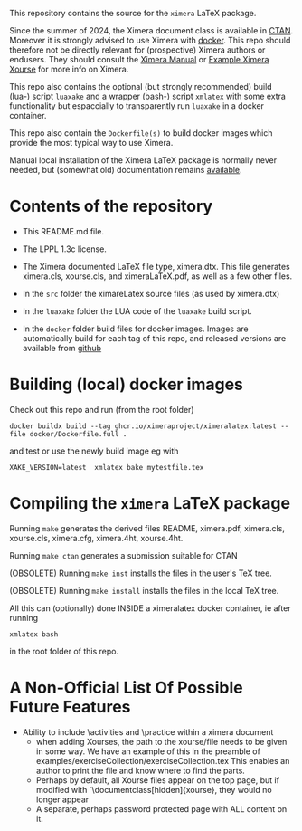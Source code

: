 
This repository contains the source for the `ximera` LaTeX package. 

Since  the summer of 2024, the Ximera document class is available in [CTAN](https://ctan.org/pkg/ximera?lang=en). Moreover it is strongly advised to use Ximera with [docker](https://github.com/XimeraProject/ximeraFirstSteps). 
This repo should therefore not be directly relevant for (prospective) Ximera authors or endusers.
They should consult the [Ximera Manual](https://ximera.osu.edu/xman) or [Example Ximera Xourse](https://go.osu.edu/ximera-examples) for more info on Ximera.


This repo also contains the optional (but strongly recommended) build (lua-) script `luaxake` and a wrapper (bash-) script `xmlatex` with some extra functionality but espaccially to transparently run `luaxake` in a docker container.

This repo also contain the `Dockerfile(s)` to build docker images which provide the most typical way to use Ximera.

Manual local installation of the Ximera LaTeX package is normally never needed, but (somewhat old) documentation remains [available](./installingLocally.md).


# Contents of the repository

* This README.md file. 

* The LPPL 1.3c license.

* The Ximera documented LaTeX file type, ximera.dtx. This file
  generates ximera.cls, xourse.cls, and ximeraLaTeX.pdf, as well as a
  few other files.

* In the `src` folder the ximareLatex source files (as used by ximera.dtx)

* In the `luaxake` folder the LUA code of the `luaxake` build script.

* In the `docker` folder build files for docker images. Images are automatically build for each tag of this repo, and released versions are available from [github](https://github.com/orgs/XimeraProject/packages)

# Building (local) docker images

Check out this repo and run (from the root folder)
```
docker buildx build --tag ghcr.io/ximeraproject/ximeralatex:latest --file docker/Dockerfile.full .
```

and test or use the newly build image eg with 
```
XAKE_VERSION=latest  xmlatex bake mytestfile.tex
```


# Compiling the `ximera` LaTeX package

Running `make` generates the derived files README, ximera.pdf, ximera.cls, xourse.cls, ximera.cfg, ximera.4ht, xourse.4ht.

Running `make ctan` generates a submission suitable for CTAN

(OBSOLETE) Running `make inst` installs the files in the user's TeX tree.

(OBSOLETE) Running `make install` installs the files in the local TeX tree.

All this can (optionally) done INSIDE a ximeralatex docker container, ie after running
```
xmlatex bash
```
in the root folder of this repo.


# A Non-Official List Of Possible Future Features

- Ability to include \activities and \practice within a ximera document
  - when adding Xourses, the path to the xourse/file needs to be given
in some way. We have an example of this in the preamble of
examples/exerciseCollection/exerciseCollection.tex This enables an
author to print the file and know where to find the parts.
  - Perhaps by default, all Xourse files appear on the top page, but if modified with `\documentclass[hidden]{xourse}, they would no longer appear
  - A separate, perhaps password protected page with ALL content on it.